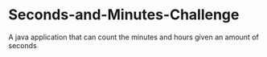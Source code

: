 # Seconds-and-Minutes-Challenge
A java application that can count the minutes and hours given an amount of seconds
